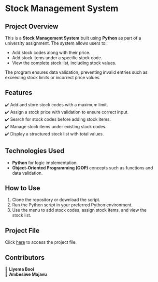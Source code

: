 # Stock Management System  

## Project Overview  
This is a **Stock Management System** built using **Python** as part of a university assignment. The system allows users to:  
- Add stock codes along with their price.  
- Add stock items under a specific stock code.  
- View the complete stock list, including stock values.  

The program ensures data validation, preventing invalid entries such as exceeding stock limits or incorrect price values.  

## Features  
✔️ Add and store stock codes with a maximum limit.  
✔️ Assign a stock price with validation to ensure correct input.  
✔️ Search for stock codes before adding stock items.  
✔️ Manage stock items under existing stock codes.  
✔️ Display a structured stock list with total values.  

## Technologies Used  
- **Python** for logic implementation.  
- **Object-Oriented Programming (OOP)** concepts such as functions and data validation.  

## How to Use  
1. Clone the repository or download the script.  
2. Run the Python script in your preferred Python environment.  
3. Use the menu to add stock codes, assign stock items, and view the stock list.  

## Project File  
Click [here](./stock_management.py) to access the project file.  

## Contributors  
👤 **Liyema Booi**  
👤 **Ambesiwe Majavu**  
